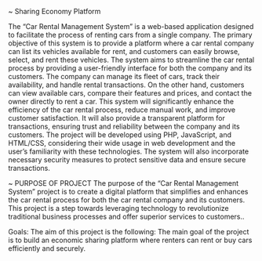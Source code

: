  ~ Sharing Economy Platform

The “Car Rental Management System” is a web-based application designed to facilitate the process of
renting cars from a single company. The primary objective of this system is to provide a platform where
a car rental company can list its vehicles available for rent, and customers can easily browse, select, and
rent these vehicles. The system aims to streamline the car rental process by providing a user-friendly
interface for both the company and its customers. The company can manage its fleet of cars, track their
availability, and handle rental transactions. On the other hand, customers can view available cars,
compare their features and prices, and contact the owner directly to rent a car. This system will
significantly enhance the efficiency of the car rental process, reduce manual work, and improve customer
satisfaction. It will also provide a transparent platform for transactions, ensuring trust and reliability
between the company and its customers. The project will be developed using PHP, JavaScript, and
HTML/CSS, considering their wide usage in web development and the user’s familiarity with these
technologies. The system will also incorporate necessary security measures to protect sensitive data and
ensure secure transactions.

~ PURPOSE OF PROJECT
The purpose of the “Car Rental Management System” project is to create a digital platform that simplifies
and enhances the car rental process for both the car rental company and its customers. This project is a
step towards leveraging technology to revolutionize traditional business processes and offer superior
services to customers..

Goals:
The aim of this project is the following:
The main goal of the project is to build an economic sharing platform where renters can rent or buy cars
efficiently and securely.
